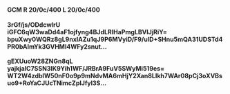 #### GCM R 20/0c/400 L 20/0c/400
**3rGf/js/ODdcwlrU**<br/>**iGFC6qW3waDd4aF1ojfyng4BJdLRIHaPmgLBVlJjRiY=**<br/>**bpuXwy0WQRz8gL9nxlAZu1qJ9P6MVyiD/F9/ulD+SHnu5mQA31UDSTd4PR0bAImYk3GVHMl4WFy2snut...**<br/><br/>
**gEXUuoW28ZNGn8qL**<br/>**yajkjalC7SSN3IK9Yih1WF/JRBrA9FuV5SWyMi519es=**<br/>**WT2W4zdblW50nF0o9p9mNdvMA6mHjY2Xan8LIkh7WAr08pCj3oXVBsuo9+RoYaCJUcTNimcZplJfyl3S...**